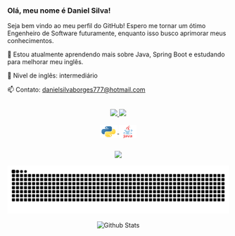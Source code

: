 ### Olá, meu nome é Daniel Silva!

 Seja bem vindo ao meu perfil do GitHub!
 Espero me tornar um ótimo Engenheiro de Software futuramente, enquanto isso busco aprimorar meus conhecimentos.

 🌱 Estou atualmente aprendendo mais sobre Java, Spring Boot e estudando para melhorar meu inglês.
 
 🌱 Nivel de inglês: intermediário 
 
 📫 Contato: danielsilvaborges777@hotmail.com

##

<div align="center">
  <a href="https://github.com/Zeff1997">
  <img height="180em" src="https://github-readme-stats.vercel.app/api?username=Zeff1997&show_icons=true&theme=github_dark&include_all_commits=true&count_private=true"/>
   <img height="180em" src="https://github-readme-stats.vercel.app/api/top-langs/?username=Zeff1997&layout=compact&langs_count=7&theme=github_dark"/>
</div>

<div style="display: inline_block" align="center"><br>
 
  <img align="center" height="30" width="40" src="https://raw.githubusercontent.com/devicons/devicon/master/icons/python/python-original.svg">
  <img align="center" height="30" width="40" src="https://raw.githubusercontent.com/devicons/devicon/refs/heads/master/icons/java/java-original-wordmark.svg">
 
 ## 
  
<div align="center"> 
 
  <a href="https://www.linkedin.com/in/daniel-silva-4a8910215/" target="_blank"><img src="https://img.shields.io/badge/-LinkedIn-%230077B5?style=for-the-badge&logo=linkedin&logoColor=white"></a> 
 
 
</div>
<picture>
  <source media="(prefers-color-scheme: dark)" srcset="https://raw.githubusercontent.com/Zeff1997/Zeff1997/output/github-contribution-grid-snake-dark.svg">
  <source media="(prefers-color-scheme: light)" srcset="https://raw.githubusercontent.com/Zeff1997/Zeff1997/output/github-contribution-grid-snake.svg">
  <img alt="github contribution grid snake animation" src="https://raw.githubusercontent.com/Zeff1997/Zeff1997/output/github-contribution-grid-snake.svg">
</picture>

<p align="center">
        <img src="https://raw.githubusercontent.com/mayhemantt/mayhemantt/Update/svg/Bottom.svg" alt="Github Stats" />
</p>
